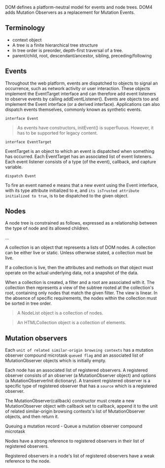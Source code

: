 DOM defines a platform-neutral model for events and node trees.
DOM4 adds Mutation Observers as a replacement for Mutation Events.

## Terminology

- context object
- A tree is a finite hierarchical tree structure
- In tree order is preorder, depth-first traversal of a tree.
- parent/child, root, descendant/ancestor, sibling, preceding/following

## Events

Throughout the web platform,
events are dispatched to objects to signal an occurrence, such as network activity or user interaction.
These objects implement the EventTarget interface and can therefore add event listeners to observe events by calling addEventListener().
Events are objects too and implement the Event interface (or a derived interface).
Applications can also dispatch events themselves, commonly known as synthetic events.

`interface Event`

> As events have constructors, initEvent() is superfluous.
> However, it has to be supported for legacy content.

`interface EventTarget`

EventTarget is an object to which an event is dispatched when something has occurred.
Each EventTarget has an associated list of event listeners.
Each event listener consists of a type (of the event), callback, and capture variable.

`dispatch Event`

To fire an event named e means that
a new event using the Event interface,
with its type attribute initialized to e,
and `its isTrusted attribute initialized to true`,
is to be dispatched to the given object.

## Nodes

A node tree is constrained as follows, expressed as a relationship between the type of node and its allowed children.

...

A collection is an object that represents a lists of DOM nodes. A collection can be either live or static. Unless otherwise stated, a collection must be live.

If a collection is live, then the attributes and methods on that object must operate on the actual underlying data, not a snapshot of the data.

When a collection is created, a filter and a root are associated with it.
The collection then represents a view of the subtree rooted at the collection's root, containing only nodes that match the given filter. The view is linear. In the absence of specific requirements, the nodes within the collection must be sorted in tree order.

> A NodeList object is a collection of nodes.

> An HTMLCollection object is a collection of elements.

## Mutation observers

Each `unit of related similar-origin browsing contexts` has a mutation observer compound microtask `queued flag` and an associated list of MutationObserver objects which is initially empty.

Each node has an associated list of registered observers.
A registered observer consists of an observer (a MutationObserver object) and options (a MutationObserverInit dictionary). A transient registered observer is a specific type of registered observer that has a `source` which is a registered observer.

The MutationObserver(callback) constructor must create a new MutationObserver object with callback set to callback, append it to the unit of related similar-origin browsing contexts's list of MutationObserver objects, and then return it.

Queuing a mutation record
    - Queue a mutation observer compound microtask

Nodes have a strong reference to registered observers in their list of registered observers.

Registered observers in a node's list of registered observers have a weak reference to the node.


















